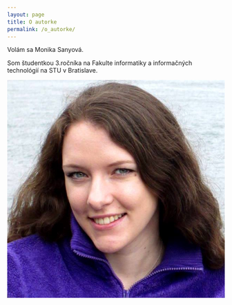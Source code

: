 ```yaml
---
layout: page
title: O autorke
permalink: /o_autorke/
---
```


Volám sa Monika Sanyová.

Som študentkou 3.ročníka na Fakulte informatiky a informačných technológií na STU v Bratislave.

<img src="/images/ja.jpg" class="foto img-my" alt="Moje foto">